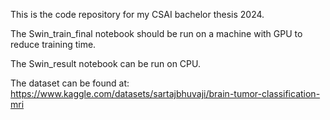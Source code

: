 This is the code repository for my CSAI bachelor thesis 2024.


The Swin_train_final notebook should be run on a machine with GPU to reduce training time.

The Swin_result notebook can be run on CPU.

The dataset can be found at: https://www.kaggle.com/datasets/sartajbhuvaji/brain-tumor-classification-mri
